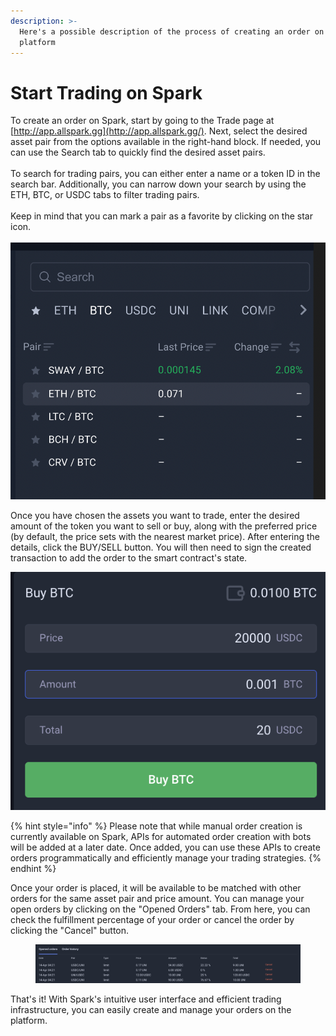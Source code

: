 ```yaml
---
description: >-
  Here's a possible description of the process of creating an order on Spark
  platform
---
```


# Start Trading on Spark

To create an order on Spark, start by going to the Trade page at [http://app.allspark.gg](http://app.allspark.gg/). Next, select the desired asset pair from the options available in the right-hand block. If needed, you can use the Search tab to quickly find the desired asset pairs.\
\
To search for trading pairs, you can either enter a name or a token ID in the search bar. Additionally, you can narrow down your search by using the ETH, BTC, or USDC tabs to filter trading pairs. \
\
Keep in mind that you can mark a pair as a favorite by clicking on the star icon.\
\
![](<../.gitbook/assets/image (4).png>)

Once you have chosen the assets you want to trade, enter the desired amount of the token you want to sell or buy, along with the preferred price (by default, the price sets with the nearest market price). After entering the details, click the BUY/SELL button. You will then need to sign the created transaction to add the order to the smart contract's state.

![](../.gitbook/assets/image.png)

{% hint style="info" %}
Please note that while manual order creation is currently available on Spark, APIs for automated order creation with bots will be added at a later date. Once added, you can use these APIs to create orders programmatically and efficiently manage your trading strategies.
{% endhint %}

Once your order is placed, it will be available to be matched with other orders for the same asset pair and price amount. You can manage your open orders by clicking on the "Opened Orders" tab. From here, you can check the fulfillment percentage of your order or cancel the order by clicking the "Cancel" button.

<figure><img src="../.gitbook/assets/image (2).png" alt=""><figcaption></figcaption></figure>

That's it! With Spark's intuitive user interface and efficient trading infrastructure, you can easily create and manage your orders on the platform.
